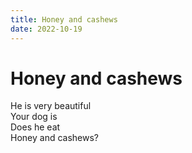 ```yaml
---
title: Honey and cashews
date: 2022-10-19
---
```


# Honey and cashews

He is very beautiful<br/>
Your dog is<br/>
Does he eat<br/>
Honey and cashews?<br/>
